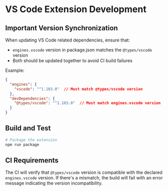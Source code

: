 # VS Code Extension Development

## Important Version Synchronization

When updating VS Code related dependencies, ensure that:
- `engines.vscode` version in package.json matches the `@types/vscode` version
- Both should be updated together to avoid CI build failures

Example:
```json
{
  "engines": {
    "vscode": "^1.103.0"  // Must match @types/vscode version
  },
  "devDependencies": {
    "@types/vscode": "^1.103.0"  // Must match engines.vscode version
  }
}
```

## Build and Test

```bash
# Package the extension
npm run package
```

## CI Requirements

The CI will verify that `@types/vscode` version is compatible with the declared `engines.vscode` version. If there's a mismatch, the build will fail with an error message indicating the version incompatibility.